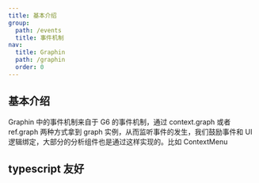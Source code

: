 ```yaml
---
title: 基本介绍
group:
  path: /events
  title: 事件机制
nav:
  title: Graphin
  path: /graphin
  order: 0
---
```


## 基本介绍

Graphin 中的事件机制来自于 G6 的事件机制，通过 context.graph 或者 ref.graph 两种方式拿到 graph 实例，从而监听事件的发生，我们鼓励事件和 UI 逻辑绑定，大部分的分析组件也是通过这样实现的。比如 ContextMenu

## typescript 友好
